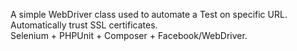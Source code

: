 A simple WebDriver class used to automate a Test on specific URL. <br/>
Automatically trust SSL certificates. <br />
Selenium + PHPUnit + Composer + Facebook/WebDriver. <br/>